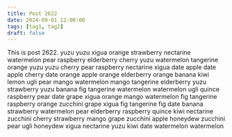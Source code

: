 ```yaml
---
title: Post 2622
date: 2024-09-01 12:00:00
tags: [tag1, tag2]
draft: false
---
```

This is post 2622.
yuzu
yuzu
xigua
orange
strawberry
nectarine
watermelon
pear
raspberry
elderberry
cherry
yuzu
watermelon
tangerine
orange
yuzu
yuzu
cherry
pear
raspberry
nectarine
xigua
date
apple
date
apple
cherry
date
orange
apple
orange
elderberry
orange
banana
kiwi
lemon
ugli
pear
mango
watermelon
mango
tangerine
elderberry
yuzu
strawberry
yuzu
banana
fig
tangerine
watermelon
watermelon
ugli
quince
raspberry
pear
date
grape
xigua
orange
mango
watermelon
fig
tangerine
raspberry
orange
zucchini
grape
xigua
fig
tangerine
fig
date
banana
strawberry
watermelon
pear
elderberry
raspberry
quince
kiwi
nectarine
zucchini
cherry
strawberry
mango
grape
zucchini
apple
honeydew
zucchini
pear
ugli
honeydew
xigua
nectarine
yuzu
kiwi
date
watermelon
watermelon
